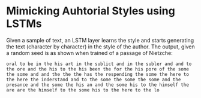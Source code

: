 # Mimicking Auhtorial Styles using LSTMs


Given a sample of text, an LSTM layer learns the style and starts generating the text (character by character) in the style of the author. The output, given a random seed is as shown when trained of a passage of Nietzche:

`oral to be in the his art in the sublict and in the subler and and to the ore and the his to the his been the for the his pore of the some the some and and the the the has the respending the some the here to the here the inderstand and to the some the some the some and the presance and the some the his an and the some his to the himself the are are the himself to the some his to the here to the lo`
